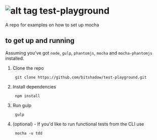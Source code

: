 ![alt tag](https://travis-ci.org/bitshadow/test-playground.svg)
test-playground
==============

A repo for examples on how to set up mocha

## to get up and running
Assuming you've got `node`, `gulp`, `phantomjs`, `mocha` and `mocha-phantomjs` installed.


1. Clone the repo

        git clone https://github.com/bitshadow/test-playground.git

2. Install dependencies

        npm install

3. Run gulp

        gulp

4. (optional) - If you'd like to run functional tests from the CLI use

        mocha -u tdd
